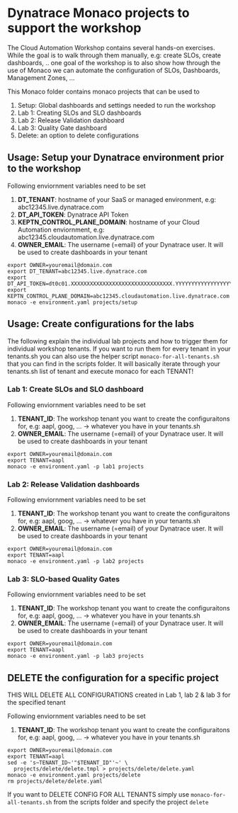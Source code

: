 # Dynatrace Monaco projects to support the workshop

The Cloud Automation Workshop contains several hands-on exercises. While the goal is to walk through them manually, e.g: create SLOs, create dashboards, .. one goal of the workshop is to also show how through the use of Monaco we can automate the configuration of SLOs, Dashboards, Management Zones, ...

This Monaco folder contains monaco projects that can be used to
1. Setup: Global dashboards and settings needed to run the workshop
2. Lab 1: Creating SLOs and SLO dashboards
3. Lab 2: Release Validation dashboard
4. Lab 3: Quality Gate dashboard
5. Delete: an option to delete configurations


## Usage: Setup your Dynatrace environment prior to the workshop

Following enviornment variables need to be set

1. **DT_TENANT**: hostname of your SaaS or managed environment, e.g: abc12345.live.dynatrace.com
2. **DT_API_TOKEN**: Dynatrace API Token
2. **KEPTN_CONTROL_PLANE_DOMAIN**: hostname of your Cloud Automation enviornment, e.g: abc12345.cloudautomation.live.dynatrace.com
3. **OWNER_EMAIL**: The username (=email) of your Dynatrace user. It will be used to create dashboards in your tenant

```
export OWNER=youremail@domain.com
export DT_TENANT=abc12345.live.dynatrace.com
export DT_API_TOKEN=dt0c01.XXXXXXXXXXXXXXXXXXXXXXXXXXXXXXXX.YYYYYYYYYYYYYYYYYYYYYYYYYYYYYYYYYYYYYYYYY
export KEPTN_CONTROL_PLANE_DOMAIN=abc12345.cloudautomation.live.dynatrace.com
monaco -e environment.yaml projects/setup
```

## Usage: Create configurations for the labs

The following explain the individual lab projects and how to trigger them for individual workshop tenants. If you want to run them for every tenant in your tenants.sh you can also use the helper script `monaco-for-all-tenants.sh` that you can find in the scripts folder. It will basically iterate through your tenants.sh list of tenant and execute monaco for each TENANT!

### Lab 1: Create SLOs and SLO dashboard

Following enviornment variables need to be set
1. **TENANT_ID**: The workshop tenant you want to create the configuraitons for, e.g: aapl, goog, ... -> whatever you have in your tenants.sh
2. **OWNER_EMAIL**: The username (=email) of your Dynatrace user. It will be used to create dashboards in your tenant

```
export OWNER=youremail@domain.com
export TENANT=aapl
monaco -e environment.yaml -p lab1 projects
```

### Lab 2: Release Validation dashboards

Following enviornment variables need to be set
1. **TENANT_ID**: The workshop tenant you want to create the configuraitons for, e.g: aapl, goog, ... -> whatever you have in your tenants.sh
2. **OWNER_EMAIL**: The username (=email) of your Dynatrace user. It will be used to create dashboards in your tenant

```
export OWNER=youremail@domain.com
export TENANT=aapl
monaco -e environment.yaml -p lab2 projects
```

### Lab 3: SLO-based Quality Gates

Following enviornment variables need to be set
1. **TENANT_ID**: The workshop tenant you want to create the configuraitons for, e.g: aapl, goog, ... -> whatever you have in your tenants.sh
2. **OWNER_EMAIL**: The username (=email) of your Dynatrace user. It will be used to create dashboards in your tenant

```
export OWNER=youremail@domain.com
export TENANT=aapl
monaco -e environment.yaml -p lab3 projects
```

## DELETE the configuration for a specific project

THIS WILL DELETE ALL CONFIGURATIONS created in Lab 1, lab 2 & lab 3 for the specified tenant

Following enviornment variables need to be set
1. **TENANT_ID**: The workshop tenant you want to create the configuraitons for, e.g: aapl, goog, ... -> whatever you have in your tenants.sh

```
export OWNER=youremail@domain.com
export TENANT=aapl
sed -e 's~TENANT_ID~'"$TENANT_ID"'~' \
  projects/delete/delete.tmpl > projects/delete/delete.yaml
monaco -e environment.yaml projects/delete
rm projects/delete/delete.yaml
```

If you want to DELETE CONFIG FOR ALL TENANTS simply use `monaco-for-all-tenants.sh` from the scripts folder and specify the project `delete`